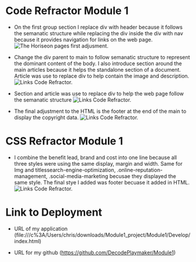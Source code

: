 # Code Refractor Module 1

* On the first group section I replace div with header because it follows the semanatic structure while replacing the div inside the div with nav because it provides navigation for links on the web page.
![The Horiseon pages first adjusment.](./Module1/images/first_adjusment.png)

* Change the div parent to main to follow semanatic structure to represent the dominant content of the body. I also introduce section around the main articles because it helps the standalone section of a document. Article was use to replace div to help contain the image and description.
![Links Code Refractor.](./Module1/images/second_adjusment.png)

* Section and article was use to replace div to help the web page follow the semanatic structure
![Links Code Refractor.](./Module1/images/third_adjusment.png)

* The final adjustment to the HTML is the footer at the end of the main to display the copyright data.
![Links Code Refractor.](./Module1/images/fourth_adjusment.png)

# CSS Refractor Module 1

* I combine the benefit lead, brand and cost into one line because all three styles were using the same display, margin and width. Same for Img and titlessearch-engine-optimization, .online-reputation-management, .social-media-marketing becusae they displayed the same style. The final stye I added was footer becuase it added in HTML.
![Links Code Refractor.](./Module1/images/Css_refractor.png)

# Link to Deployment 

* URL of my application (file:///c%3A/Users/chris/downloads/Module1_project/Module1/Develop/index.html)

* URL for my github (https://github.com/DecodePlaymaker/Module1)